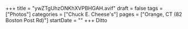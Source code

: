 +++
title = "ywZTgUhzONKhXVPBHGAH.avif"
draft = false
tags = ["Photos"]
categories = ["Chuck E. Cheese's"]
pages = ["Orange, CT (82 Boston Post Rd)"]
startDate = ""
+++
Ditto
